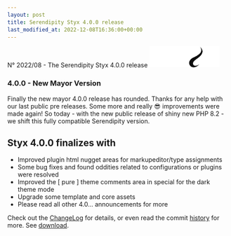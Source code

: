 ```yaml
---
layout: post
title: Serendipity Styx 4.0.0 release
last_modified_at: 2022-12-08T16:36:00+00:00
---
```


N° 2022/08 - The Serendipity Styx 4.0.0 release <img class="php8" src="/i/b/logo_php8_2.svg" alt="php8.2" width="160" height="48">

### 4.0.0 - New Mayor Version

Finally the new mayor 4.0.0 release has rounded. Thanks for any help with our last public pre releases.
Some more and really 😎 improvements were made again!
So today - with the new public release of shiny new PHP 8.2 - we shift this fully compatible Serendipity version.

## Styx 4.0.0 finalizes with

  - Improved plugin html nugget areas for markupeditor/type assignments
  - Some bug fixes and found oddities related to configurations or plugins were resolved
  - Improved the [ pure ] theme comments area in special for the dark theme mode
  - Upgrade some template and core assets
  - Please read all other 4.0... announcements for more

Check out the [ChangeLog](https://github.com/ophian/styx/blob/4.0.0/docs/NEWS) for details, or even read the commit [history](https://github.com/ophian/styx/commits/4.0.0) for more. See [download](https://github.com/ophian/styx/releases/tag/4.0.0).
